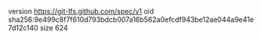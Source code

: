 version https://git-lfs.github.com/spec/v1
oid sha256:9e499c8f7f610d793bdcb007a16b562a0efcdf943be12ae044a9e41e7d12c140
size 624
